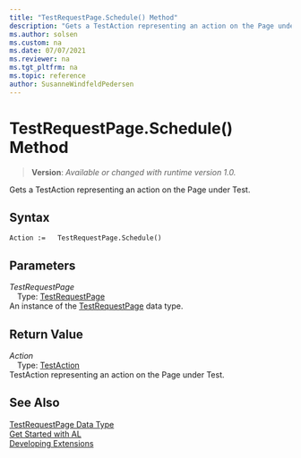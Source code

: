 ```yaml
---
title: "TestRequestPage.Schedule() Method"
description: "Gets a TestAction representing an action on the Page under Test."
ms.author: solsen
ms.custom: na
ms.date: 07/07/2021
ms.reviewer: na
ms.tgt_pltfrm: na
ms.topic: reference
author: SusanneWindfeldPedersen
---
```

[//]: # (START>DO_NOT_EDIT)
[//]: # (IMPORTANT:Do not edit any of the content between here and the END>DO_NOT_EDIT.)
[//]: # (Any modifications should be made in the .xml files in the ModernDev repo.)
# TestRequestPage.Schedule() Method
> **Version**: _Available or changed with runtime version 1.0._

Gets a TestAction representing an action on the Page under Test.


## Syntax
```AL
Action :=   TestRequestPage.Schedule()
```

## Parameters
*TestRequestPage*  
&emsp;Type: [TestRequestPage](testrequestpage-data-type.md)  
An instance of the [TestRequestPage](testrequestpage-data-type.md) data type.  

## Return Value
*Action*  
&emsp;Type: [TestAction](../testaction/testaction-data-type.md)  
TestAction representing an action on the Page under Test.


[//]: # (IMPORTANT: END>DO_NOT_EDIT)
## See Also
[TestRequestPage Data Type](testrequestpage-data-type.md)  
[Get Started with AL](../../devenv-get-started.md)  
[Developing Extensions](../../devenv-dev-overview.md)